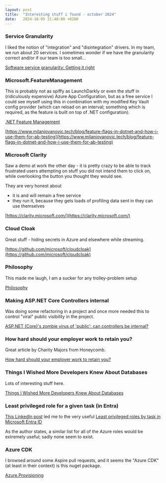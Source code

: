 ```yaml
---
layout: post
title:  "Interesting stuff i found - october 2024"
date:   2024-10-05 21:48:00 +0200
---
```

### Service Granularity
I liked the notion of "integration" and "disintegration" drivers. In my team, we run about 20 services. I sometimes wonder if we have the granularity correct and/or if our team is too small...

[Software service granularity: Getting it right](https://www.thoughtworks.com/insights/podcasts/technology-podcasts/software-service-granularity-getting-it-right#Transcript)

### Microsoft.FeatureManagement
This is probably not as spiffy as LaunchDarkly or even the stuff in (ridiculously expensive) Azure App Configuration, but as a free service I could see myself using this in combination with my modified Key Vault config provider (which can reload on an interval; something which is required, as the feature is built on top of .NET configuration).

[.NET Feature Management](https://learn.microsoft.com/en-us/azure/azure-app-configuration/feature-management-dotnet-reference)

[https://www.milanjovanovic.tech/blog/feature-flags-in-dotnet-and-how-i-use-them-for-ab-testing](https://www.milanjovanovic.tech/blog/feature-flags-in-dotnet-and-how-i-use-them-for-ab-testing)

### Microsoft Clarity
Saw a demo at work the other day - it is pretty crazy to be able to track frustrated users attempting on stuff you did not intend them to click on, while overlooking the button you thought they would see.

They are very honest about

- it is and will remain a free service
- they run it, because they gets loads of profiling data sent in they can use themselves

[https://clarity.microsoft.com/](https://clarity.microsoft.com/)

### Cloud Cloak
Great stuff - hiding secrets in Azure and elsewhere while streaming.

[https://github.com/microsoft/cloudcloak](https://github.com/microsoft/cloudcloak)

### Philosophy
This made me laugh, I am a sucker for any trolley-problem setup

[Philosophy](https://www.threads.net/@smbccomics/post/DAteBbuRYlg/)

### Making ASP.NET Core Controllers internal
Was doing some refactoring in a project and once more needed this to control "viral" public visibility in the project. 

[ASP.NET (Core)'s zombie virus of 'public': can controllers be internal?](https://stackoverflow.com/q/64165215)

### How hard should your employer work to retain you?
Great article by Charity Majors from Honeycomb.

[How hard should your employer work to retain you?](https://charity.wtf/2024/10/11/how-hard-should-your-employer-work-to-retain-you/)

### Things I Wished More Developers Knew About Databases
Lots of interesting stuff here. 

[Things I Wished More Developers Knew About Databases](https://rakyll.medium.com/things-i-wished-more-developers-knew-about-databases-2d0178464f78)

### Least privileged role for a given task (in Entra)
[This LinkedIn post](https://www.linkedin.com/posts/jrdodson_security-secops-infosec-activity-7251026681803497473-0WHc/) led me to the very useful [Least privileged roles by task in Microsoft Entra ID](https://learn.microsoft.com/en-us/entra/identity/role-based-access-control/delegate-by-task)

As the author states, a similar list for all of the Azure roles would be extremely useful; sadly none seem to exist. 

### Azure CDK
I browsed around some Aspire pull requests, and it seems the "Azure CDK" (at least in their context) is this nuget package.

[Azure.Provisioning](https://www.nuget.org/packages/Azure.Provisioning/)
